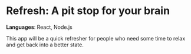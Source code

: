 # Refresh: A pit stop for your brain

**Languages**: React, Node.js

This app will be a quick refresher for people who need some time to relax and get back into a better state. 